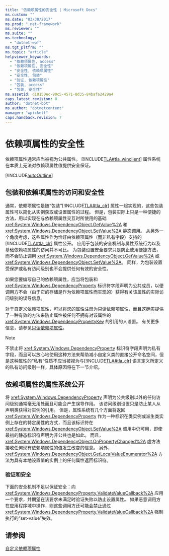 ```yaml
---
title: "依赖项属性的安全性 | Microsoft Docs"
ms.custom: ""
ms.date: "03/30/2017"
ms.prod: ".net-framework"
ms.reviewer: ""
ms.suite: ""
ms.technology: 
  - "dotnet-wpf"
ms.tgt_pltfrm: ""
ms.topic: "article"
helpviewer_keywords: 
  - "依赖项属性, access"
  - "依赖项属性, 安全性"
  - "安全性, 依赖项属性"
  - "安全性, 包装"
  - "验证, 依赖项属性"
  - "包装, access"
  - "包装, 安全性"
ms.assetid: d10150ec-90c5-4571-8d35-84bafa2429a4
caps.latest.revision: 8
author: "dotnet-bot"
ms.author: "dotnetcontent"
manager: "wpickett"
caps.handback.revision: 7
---
```

# 依赖项属性的安全性
依赖项属性通常应当被视为公共属性。  [!INCLUDE[TLA#tla_winclient](../../../../includes/tlasharptla-winclient-md.md)] 属性系统在本质上无法对依赖项属性值提供安全保证。  
  
 [!INCLUDE[autoOutline](../Token/autoOutline_md.md)]  
  
<a name="AccessSecurity"></a>   
## 包装和依赖项属性的访问和安全性  
 通常，依赖项属性是随“包装”[!INCLUDE[TLA#tla_clr](../../../../includes/tlasharptla-clr-md.md)] 属性一起实现的，这些包装属性可以简化从实例获取或设置属性的过程。  但是，包装实际上只是一种便捷的方法，用以实现在与依赖项属性交互时所使用的基础 <xref:System.Windows.DependencyObject.GetValue%2A> 和 <xref:System.Windows.DependencyObject.SetValue%2A> 静态调用。  从另外一个角度考虑，这些属性作为恰好由依赖项属性（而非私有字段）支持的[!INCLUDE[TLA#tla_clr](../../../../includes/tlasharptla-clr-md.md)] 属性公开。  应用于包装的安全机制与属性系统行为以及基础依赖项属性的访问并不可比。  为包装设置安全要求只是防止使用便捷方法，而不会防止调用 <xref:System.Windows.DependencyObject.GetValue%2A> 或 <xref:System.Windows.DependencyObject.SetValue%2A>。  同样，为包装设置受保护或私有访问级别也不会提供任何有效的安全性。  
  
 如果您要编写自己的依赖项属性，应当将包装和 <xref:System.Windows.DependencyProperty> 标识符字段声明为公共成员，以便调用方不会（由于它的存储是作为依赖项属性而实现的）获得有关该属性的实际访问级别的误导信息。  
  
 对于自定义依赖项属性，可以将您的属性注册为只读依赖项属性，而且这确实提供了一种有效的方法来防止属性被任何不拥有对该属性的 <xref:System.Windows.DependencyPropertyKey> 的引用的人设置。  有关更多信息，请参见[只读依赖项属性](../../../../docs/framework/wpf/advanced/read-only-dependency-properties.md)。  
  
> [!NOTE]
>  不禁止将 <xref:System.Windows.DependencyProperty> 标识符字段声明为私有字段，而且可以放心地使用这种方法来帮助减小自定义类的直接公开命名空间，但是这种属性的“私有”性质不应当被视为与[!INCLUDE[TLA#tla_clr](../../../../includes/tlasharptla-clr-md.md)] 语言定义所定义的私有访问级别一样，具体原因将在下一节介绍。  
  
<a name="PropertySystemExposure"></a>   
## 依赖项属性的属性系统公开  
 将 <xref:System.Windows.DependencyProperty> 声明为公共级别以外的任何访问级别通常毫无用处而且可能会产生误导作用。  该访问级别设置只是防止某人从声明类获得对实例的引用。  但是，属性系统有几个方面将返回 <xref:System.Windows.DependencyProperty> 作为一种标识在类实例或派生类实例上存在的特定属性的方式，而且该标识符在 <xref:System.Windows.DependencyObject.SetValue%2A> 调用中仍可用，即使最初的静态标识符声明为非公共也是如此。  而且，<xref:System.Windows.DependencyObject.OnPropertyChanged%2A> 虚方法接收任何现有依赖项属性的值发生改变的信息。  另外，<xref:System.Windows.DependencyObject.GetLocalValueEnumerator%2A> 方法为具有本地设置值的实例上的任何属性返回标识符。  
  
### 验证和安全  
 下面的安全机制不足以保证安全：向 <xref:System.Windows.DependencyProperty.ValidateValueCallback%2A> 应用一个要求，并期望在该要求未满足时验证失败以防止设置属性。  如果恶意调用方在应用程序域中操作，则这些调用方还可能会禁止通过 <xref:System.Windows.DependencyProperty.ValidateValueCallback%2A> 强制执行的“set\-value”失效。  
  
## 请参阅  
 [自定义依赖项属性](../../../../docs/framework/wpf/advanced/custom-dependency-properties.md)